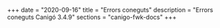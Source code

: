 +++
date        = "2020-09-16"
title       = "Errors coneguts"
description = "Errors coneguts Canigó 3.4.9"
sections    = "canigo-fwk-docs"
+++